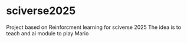 # sciverse2025
Project based on Reinforcment learning for sciverse 2025
The idea is to teach and ai module to play Mario
